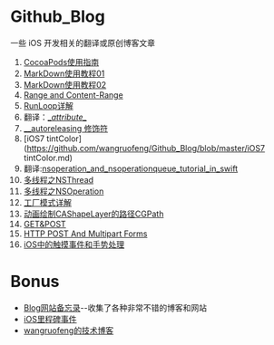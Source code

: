 # Github_Blog



一些 iOS 开发相关的翻译或原创博客文章

1. [CocoaPods使用指南](https://github.com/wangruofeng/Github_Blog/blob/master/CocoaPods使用指南.md)
2. [MarkDown使用教程01](https://github.com/wangruofeng/Github_Blog/blob/master/MarkDown使用教程01.md)
3. [MarkDown使用教程02](https://github.com/wangruofeng/Github_Blog/blob/master/MarkDown使用教程02.md)
4. [Range and Content-Range](https://github.com/wangruofeng/Github_Blog/blob/master/Range和Content-Range.md)
5. [RunLoop详解](https://github.com/wangruofeng/Github_Blog/blob/master/RunLoop详解.md)
6. 翻译：[\__attribute\__](https://github.com/wangruofeng/Github_Blog/blob/master/__attribute__.md)
7. [__autoreleasing 修饰符](https://github.com/wangruofeng/Github_Blog/blob/master/__autoreleasing的理解.md)
8. [iOS7 tintColor](https://github.com/wangruofeng/Github_Blog/blob/master/iOS7 tintColor.md)
9. 翻译:[nsoperation_and_nsoperationqueue_tutorial_in_swift](https://github.com/wangruofeng/Github_Blog/blob/master/nsoperation_and_nsoperationqueue_tutorial_in_swift.md)
10. [多线程之NSThread](https://github.com/wangruofeng/Github_Blog/blob/master/多线程之NSThread.md)
11. [多线程之NSOperation](https://github.com/wangruofeng/Github_Blog/blob/master/多线程之NSOperation.md)
12. [工厂模式详解](https://github.com/wangruofeng/Github_Blog/blob/master/工厂模式详解.md)
13. [动画绘制CAShapeLayer的路径CGPath](https://github.com/wangruofeng/Github_Blog/blob/master/动画绘制CAShapeLayer的路径CGPath.md)
14. [GET&POST](https://github.com/wangruofeng/Github_Blog/blob/master/GET%26POST.md)
15. [HTTP POST And Multipart Forms](https://github.com/wangruofeng/Github_Blog/blob/master/http_post_and_multipart_forms.md)
16. [iOS中的触摸事件和手势处理](https://github.com/wangruofeng/Github_Blog/blob/master/iOS中的触摸事件和手势处理.md)


# Bonus
* [Blog网站备忘录](https://github.com/wangruofeng/Github_Blog/blob/master/Blog网站备忘录.md)--收集了各种非常不错的博客和网站
* [iOS里程碑事件](https://github.com/wangruofeng/Github_Blog/blob/master/iOS里程碑事件.md)
* [wangruofeng的技术博客](blog.wangruofeng007.com)
